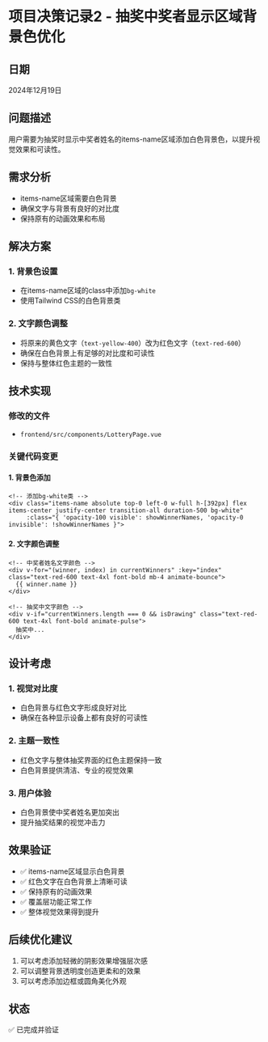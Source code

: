 # 项目决策记录2 - 抽奖中奖者显示区域背景色优化

## 日期
2024年12月19日

## 问题描述
用户需要为抽奖时显示中奖者姓名的items-name区域添加白色背景色，以提升视觉效果和可读性。

## 需求分析
- items-name区域需要白色背景
- 确保文字与背景有良好的对比度
- 保持原有的动画效果和布局

## 解决方案

### 1. 背景色设置
- 在items-name区域的class中添加`bg-white`
- 使用Tailwind CSS的白色背景类

### 2. 文字颜色调整
- 将原来的黄色文字（`text-yellow-400`）改为红色文字（`text-red-600`）
- 确保在白色背景上有足够的对比度和可读性
- 保持与整体红色主题的一致性

## 技术实现

### 修改的文件
- `frontend/src/components/LotteryPage.vue`

### 关键代码变更

#### 1. 背景色添加
```vue
<!-- 添加bg-white类 -->
<div class="items-name absolute top-0 left-0 w-full h-[392px] flex items-center justify-center transition-all duration-500 bg-white" 
     :class="{ 'opacity-100 visible': showWinnerNames, 'opacity-0 invisible': !showWinnerNames }">
```

#### 2. 文字颜色调整
```vue
<!-- 中奖者姓名文字颜色 -->
<div v-for="(winner, index) in currentWinners" :key="index" class="text-red-600 text-4xl font-bold mb-4 animate-bounce">
  {{ winner.name }}
</div>

<!-- 抽奖中文字颜色 -->
<div v-if="currentWinners.length === 0 && isDrawing" class="text-red-600 text-4xl font-bold animate-pulse">
  抽奖中...
</div>
```

## 设计考虑

### 1. 视觉对比度
- 白色背景与红色文字形成良好对比
- 确保在各种显示设备上都有良好的可读性

### 2. 主题一致性
- 红色文字与整体抽奖界面的红色主题保持一致
- 白色背景提供清洁、专业的视觉效果

### 3. 用户体验
- 白色背景使中奖者姓名更加突出
- 提升抽奖结果的视觉冲击力

## 效果验证
- ✅ items-name区域显示白色背景
- ✅ 红色文字在白色背景上清晰可读
- ✅ 保持原有的动画效果
- ✅ 覆盖层功能正常工作
- ✅ 整体视觉效果得到提升

## 后续优化建议
1. 可以考虑添加轻微的阴影效果增强层次感
2. 可以调整背景透明度创造更柔和的效果
3. 可以考虑添加边框或圆角美化外观

## 状态
✅ 已完成并验证